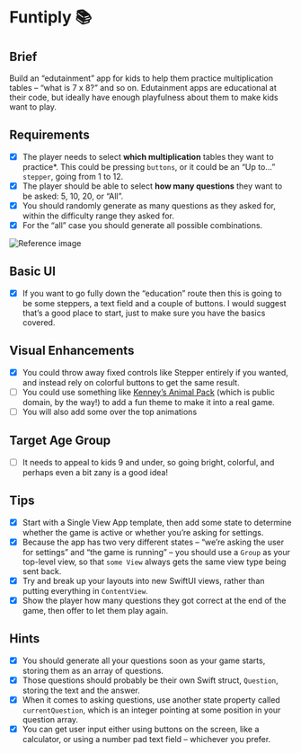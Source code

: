 # Funtiply 📚

## Brief
Build an “edutainment” app for kids to help them practice multiplication tables – “what is 7 x 8?” and so on. Edutainment apps are educational at their code, but ideally have enough playfulness about them to make kids want to play.

## Requirements
- [x] The player needs to select **which multiplication** tables they want to practice*. This could be pressing `buttons`, or it could be an “Up to…” `stepper`, going from 1 to 12.
- [x] The player should be able to select **how many questions** they want to be asked: 5, 10, 20, or “All”.
- [x] You should randomly generate as many questions as they asked for, within the difficulty range they asked for. 
- [x] For the “all” case you should generate all possible combinations.

![Reference image](https://i.ibb.co/5rSCcM2/Screen-Shot-2020-12-25-at-18-01-26.png)

## Basic UI
- [x] If you want to go fully down the “education” route then this is going to be some steppers, a text field and a couple of buttons. I would suggest that’s a good place to start, just to make sure you have the basics covered.

## Visual Enhancements
- [x] You could throw away fixed controls like Stepper entirely if you wanted, and instead rely on colorful buttons to get the same result. 
- [ ] You could use something like [Kenney’s Animal Pack](https://kenney.nl/assets/animal-pack-redux) (which is public domain, by the way!) to add a fun theme to make it into a real game. 
- [ ] You will also add some over the top animations

## Target Age Group
- [ ] It needs to appeal to kids 9 and under, so going bright, colorful, and perhaps even a bit zany is a good idea!

## Tips
- [x] Start with a Single View App template, then add some state to determine whether the game is active or whether you’re asking for settings.
- [x] Because the app has two very different states – “we’re asking the user for settings” and “the game is running” – you should use a `Group` as your top-level view, so that `some View` always gets the same view type being sent back.
- [x] Try and break up your layouts into new SwiftUI views, rather than putting everything in `ContentView`.
- [x] Show the player how many questions they got correct at the end of the game, then offer to let them play again.

## Hints
- [x] You should generate all your questions soon as your game starts, storing them as an array of questions.
- [x] Those questions should probably be their own Swift struct, `Question`, storing the text and the answer.
- [x] When it comes to asking questions, use another state property called `currentQuestion`, which is an integer pointing at some position in your question array.
- [x] You can get user input either using buttons on the screen, like a calculator, or using a number pad text field – whichever you prefer.
